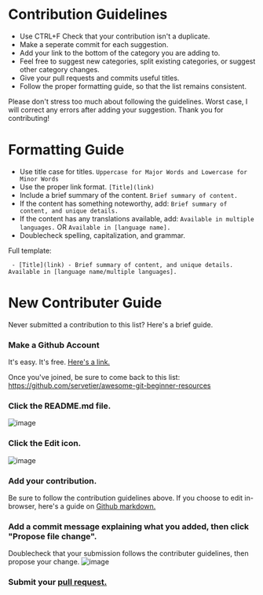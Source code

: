# Contribution Guidelines
- Use CTRL+F Check that your contribution isn't a duplicate.
- Make a seperate commit for each suggestion. 
- Add your link to the bottom of the category you are adding to.
- Feel free to suggest new categories, split existing categories, or suggest other category changes.
- Give your pull requests and commits useful titles.
- Follow the proper formatting guide, so that the list remains consistent.

Please don't stress too much about following the guidelines. Worst case, I will correct any errors after adding your suggestion. Thank you for contributing!

# Formatting Guide
- Use title case for titles. `Uppercase for Major Words and Lowercase for Minor Words`
- Use the proper link format. `[Title](link)`
- Include a brief summary of the content.  `Brief summary of content.`
- If the content has something noteworthy, add: `Brief summary of content, and unique details.`
- If the content has any translations available, add: `Available in multiple languages.` OR `Available in [language name].`
- Doublecheck spelling, capitalization, and grammar. 

Full template: 

  ` - [Title](link) - Brief summary of content, and unique details. Available in [language name/multiple languages].` 

# New Contributer Guide
Never submitted a contribution to this list? Here's a brief guide.

### Make a Github Account
It's easy. It's free. [Here's a link.](https://github.com/join)

Once you've joined, be sure to come back to this list: https://github.com/servetier/awesome-git-beginner-resources

### Click the README.md file.
![image](https://user-images.githubusercontent.com/128761003/229167620-cec07008-d3ca-43e0-aa1a-164f8869eeae.png)

### Click the Edit icon. 
![image](https://user-images.githubusercontent.com/128761003/229168792-8f1ba9b2-b120-4bbc-a0e1-360b67cb423a.png)

### Add your contribution.
Be sure to follow the contribution guidelines above. If you choose to edit in-browser, here's a guide on [Github markdown.](https://docs.github.com/en/get-started/writing-on-github)

### Add a commit message explaining what you added, then click "Propose file change".
Doublecheck that your submission follows the contributer guidelines, then propose your change. 
![image](https://user-images.githubusercontent.com/128761003/229169039-4d63034c-41c3-4091-91fa-f4834b97ab09.png)

### Submit your [pull request.](https://help.github.com/articles/using-pull-requests/)

